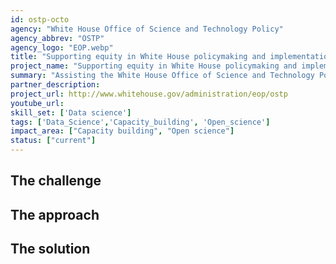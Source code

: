 ```yaml
---
id: ostp-octo
agency: "White House Office of Science and Technology Policy"
agency_abbrev: "OSTP"
agency_logo: "EOP.webp"
title: "Supporting equity in White House policymaking and implementation"
project_name: "Supporting equity in White House policymaking and implementation"
summary: "Assisting the White House Office of Science and Technology Policy's Office of the Chief Technology Officer in increasing equity in and access to government services by applying statistical and analytics methods and tools to automate data processes and inform policy and policy processes."
partner_description: 
project_url: http://www.whitehouse.gov/administration/eop/ostp
youtube_url: 
skill_set: ['Data science']
tags: ['Data_Science','Capacity_building', 'Open_science']
impact_area: ["Capacity building", "Open science"]
status: ["current"]
---
```


## The challenge

## The approach

## The solution 